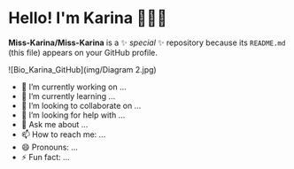 # Hello! I'm Karina 👩🏻‍💻

**Miss-Karina/Miss-Karina** is a ✨ _special_ ✨ repository because its `README.md` (this file) appears on your GitHub profile.

![Bio_Karina_GitHub](img/Diagram 2.jpg)
- 🔭 I’m currently working on ...
- 🌱 I’m currently learning ...
- 👯 I’m looking to collaborate on ...
- 🤔 I’m looking for help with ...
- 💬 Ask me about ...
- 📫 How to reach me: ...
- 😄 Pronouns: ...
- ⚡ Fun fact: ...

